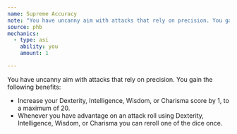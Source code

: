 ```yaml
---
name: Supreme Accuracy
note: "You have uncanny aim with attacks that rely on precision. You gain the following benefits:"
source: phb
mechanics:
  - type: asi
    ability: you
    amount: 1

---
```

You have uncanny aim with attacks that rely on precision. You gain the following benefits:
- Increase your Dexterity, Intelligence, Wisdom, or Charisma score by 1, to a maximum of 20.
- Whenever you have advantage on an attack roll using Dexterity, Intelligence, Wisdom, or Charisma you can reroll one of the dice once. 

